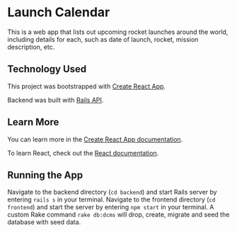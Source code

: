 # Launch Calendar

This is a web app that lists out upcoming rocket launches around the world, including details for each, such as date of launch, rocket, mission description, etc.

## Technology Used

This project was bootstrapped with [Create React App](https://github.com/facebook/create-react-app).

Backend was built with [Rails API](https://guides.rubyonrails.org/api_app.html).

## Learn More

You can learn more in the [Create React App documentation](https://facebook.github.io/create-react-app/docs/getting-started).

To learn React, check out the [React documentation](https://reactjs.org/).

## Running the App

Navigate to the backend directory (`cd backend`) and start Rails server by entering `rails s` in your terminal. Navigate to the frontend directory (`cd frontend`) and start the server by entering `npm start` in your terminal. A custom Rake command `rake db:dcms` will drop, create, migrate and seed the database with seed data.
